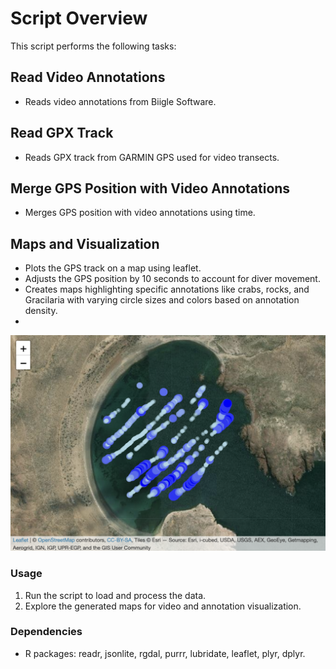 # Script Overview

This script performs the following tasks:

## Read Video Annotations
- Reads video annotations from Biigle Software.

## Read GPX Track
- Reads GPX track from GARMIN GPS used for video transects.

## Merge GPS Position with Video Annotations
- Merges GPS position with video annotations using time.

## Maps and Visualization
- Plots the GPS track on a map using leaflet.
- Adjusts the GPS position by 10 seconds to account for diver movement.
- Creates maps highlighting specific annotations like crabs, rocks, and Gracilaria with varying circle sizes and colors based on annotation density.
- 
![](https://github.com/gonzalobravoargentina/video_transects_BIIGLE/blob/master/Map_example.png)


### Usage
1. Run the script to load and process the data.
2. Explore the generated maps for video and annotation visualization.

### Dependencies
- R packages: readr, jsonlite, rgdal, purrr, lubridate, leaflet, plyr, dplyr.


